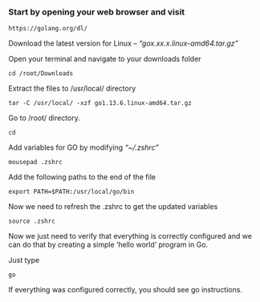 ### Start by opening your web browser and visit
```
https://golang.org/dl/
```
  
Download the latest version for Linux – _“gox.xx.x.linux-amd64.tar.gz”_  

Open your terminal and navigate to your downloads folder  
```
cd /root/Downloads
```

Extract the files  to /usr/local/ directory
```
tar -C /usr/local/ -xzf go1.13.6.linux-amd64.tar.gz
```

Go to /root/ directory.
```
cd
```

Add variables for GO by modifying _“~/.zshrc”_  
```
mousepad .zshrc
```

Add the following paths to the end of the file  
```
export PATH=$PATH:/usr/local/go/bin
```

Now we need to refresh the .zshrc to get the updated variables  
```
source .zshrc
```

Now we just need to verify that everything is correctly configured and we can do that by creating a simple ‘hello world’ program in Go.  

Just type
```
go
```  

 
If everything was configured correctly, you should see go instructions.
